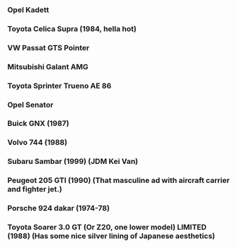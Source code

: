 ### Opel Kadett

### Toyota Celica Supra (1984, hella hot)

### VW Passat GTS Pointer

### Mitsubishi Galant AMG

### Toyota Sprinter Trueno AE 86

### Opel Senator

### Buick GNX (1987)

### Volvo 744 (1988)

### Subaru Sambar (1999) (JDM Kei Van)

### Peugeot 205 GTI (1990) (That masculine ad with aircraft carrier and fighter jet.)

### Porsche 924 dakar  (1974-78)

### Toyota Soarer 3.0 GT (Or Z20, one lower model) LIMITED (1988) (Has some nice silver lining of Japanese aesthetics)
